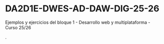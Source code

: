 # DA2D1E-DWES-AD-DAW-DIG-25-26
Ejemplos y ejercicios del bloque 1 - Desarrollo web y multiplataforma - Curso 25/26


.


